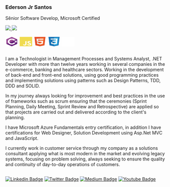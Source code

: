 ### Ederson Jr Santos

 Sênior Software Develop, Microsoft Certified
 
<div>
  <a href="https://github.com/evolution-services">
  <img height="180em" src="https://github-readme-stats.vercel.app/api?username=evolution-services&show_icons=true&theme=tokyonight&include_all_commits=true&count_private=true"/>
  <img height="180em" src="https://github-readme-stats.vercel.app/api/top-langs/?username=evolution-services&layout=compact&langs_count=7&theme=tokyonight"/>
 </a>
</div>

<div style="display: inline_block"><br>
  <img align="center" alt="Csharp" height="30" width="40" src="https://raw.githubusercontent.com/devicons/devicon/master/icons/csharp/csharp-original.svg" /> 
  <img align="center" alt="Js" height="30" width="40" src="https://raw.githubusercontent.com/devicons/devicon/master/icons/javascript/javascript-plain.svg" />
  <img align="center" alt="HTML" height="30" width="40" src="https://raw.githubusercontent.com/devicons/devicon/master/icons/html5/html5-original.svg" />
  <img align="center" alt="CSS" height="30" width="40" src="https://raw.githubusercontent.com/devicons/devicon/master/icons/css3/css3-original.svg" />
  <img align="center" alt="docker" height="30" width="40" src="https://github.com/docker/docker.github.io/blob/master/images/docker-icon.svg" />
</div>

##

I am a Technologist in Management Processes and Systems Analyst, .NET Developer with more than twelve years working in several companies in the e-commerce, banking and healthcare sectors.
Working in the development of back-end and front-end solutions, using good programming practices and implementing solutions using patterns such as Design Patterns, TDD, DDD and SOLID.

In my journey always looking for improvement and best practices in the use of frameworks such as scrum ensuring that the ceremonies (Sprint Planning, Daily Meeting, Sprint Review and Retrospective) are applied so that projects are carried out and delivered according to the client's planning.

I have Microsoft Azure Fundamentals entry certification, in addition I have certifications for Web Designer, Solution Development using Asp.Net MVC and
JavaScript.

I currently work in customer service through my company as a solutions consultant applying what is most modern in the market and evolving legacy systems, focusing on problem solving, always seeking to ensure the quality and continuity of day-to-day operations of customers.

##

[![Linkedin Badge](https://img.shields.io/badge/linkedin-%230077B5.svg?&style=for-the-badge&logo=linkedin&logoColor=white)](https://www.linkedin.com/in/ederson-jr-santos/)
[![Twitter Badge](https://img.shields.io/badge/twitter-%231DA1F2.svg?&style=for-the-badge&logo=twitter&logoColor=white)](https://twitter.com/edersonjrsantos)
[![Medium Badge](https://img.shields.io/badge/medium-%2312100E.svg?&style=for-the-badge&logo=medium&logoColor=white)](https://medium.com/@edersonjrsantos/)
[![Youtube Badge](https://img.shields.io/badge/youtube-%23FF0000.svg?&style=for-the-badge&logo=youtube&logoColor=white)](https://www.youtube.com/edersonjrsantos)

